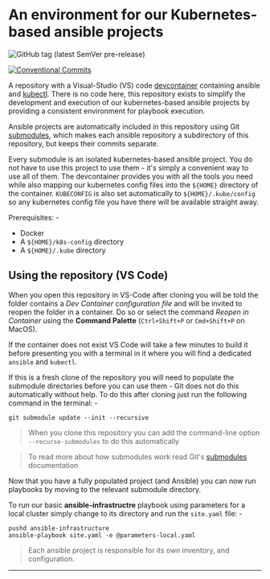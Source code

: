 # An environment for our Kubernetes-based ansible projects

![GitHub tag (latest SemVer pre-release)](https://img.shields.io/github/v/tag/informaticsmatters/kubernetes-ansible-projects?include_prereleases)

[![Conventional Commits](https://img.shields.io/badge/Conventional%20Commits-1.0.0-yellow.svg)](https://conventionalcommits.org)

A repository with a Visual-Studio (VS) code [devcontainer] containing ansible and
[kubectl]. There is no code here, this repository exists to simplify the development and execution of our kubernetes-based ansible projects by providing a consistent environment
for playbook execution.

Ansible projects are automatically included in this repository using Git
[submodules], which makes each ansible repository a subdirectory of this repository,
but keeps their commits separate.

Every submodule is an isolated kubernetes-based ansible project. You do not
have to use this project to use them - it's simply a convenient way to use all of them.
The devcontainer provides you with all the tools you need while also mapping our
kubernetes config files into the `${HOME}` directory of the container. `KUBECONFIG`
is also set automatically to `${HOME}/.kube/config` so any kubernetes config file
you have there will be available straight away.

Prerequisites: -

- Docker
- A `${HOME}/k8s-config` directory
- A `${HOME}/.kube` directory

## Using the repository (VS Code)

When you open this repository in VS-Code after cloning you will be told the folder
contains a _Dev Container configuration file_ and will be invited to reopen the folder
in a container. Do so or select the command *Reopen in Container* using the
**Command Palette** (`Ctrl+Shift+P` or `Cmd+Shift+P` on MacOS).

If the container does not exist VS Code will take a few minutes to build it before
presenting you with a terminal in it where you will find a dedicated `ansible`
and `kubectl`.

If this is a fresh clone of the repository you will need to populate the submodule
directories before you can use them - Git does not do this automatically without help.
To do this after cloning just run the following command in the terminal: -

    git submodule update --init --recursive

>   When you clone this repository you can add the command-line option
    `--recurse-submodules` to do this automatically

>   To read more about how submodules work read Git's [submodules] documentation

Now that you have a fully populated project (and Ansible) you can now run playbooks
by moving to the relevant submodule directory.

To run our basic **ansible-infrastructre** playbook using parameters for a local
cluster simply change to its directory and run the `site.yaml` file: -

    pushd ansible-infrastructure
    ansible-playbook site.yaml -e @parameters-local.yaml

>   Each ansible project is responsible for its own inventory, and configuration.

---

[ansible]: https://docs.ansible.com
[devcontainer]: https://code.visualstudio.com/docs/devcontainers/containers
[docker]: https://www.docker.com
[kubectl]: https://kubernetes.io/docs/reference/kubectl/
[submodules]: https://git-scm.com/book/en/v2/Git-Tools-Submodules

